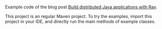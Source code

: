 Example code of the blog post [Build distributed Java applications with Ray](https://medium.com/@raulchen/build-distributed-java-applications-with-ray-90b381eff564).

This project is an regular Maven project. To try the examples, import this project in your IDE, and directly run the main methods of example classes.

